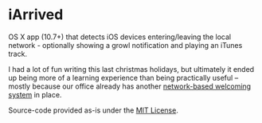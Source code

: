 iArrived
========

OS X app (10.7+) that detects iOS devices entering/leaving the local network - optionally showing a growl notification and playing an iTunes track.

I had a lot of fun writing this last christmas holidays, but ultimately it ended up being more of a learning experience than being practically useful – mostly because our office already has another [network-based welcoming system](http://blog.xk72.com/post/13313246225/the-coolest-thing-ever) in place.

Source-code provided as-is under the [MIT License](http://opensource.org/licenses/mit-license.php).